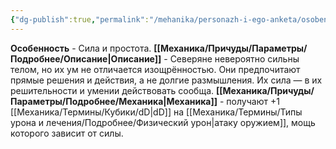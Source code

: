 ```yaml
---
{"dg-publish":true,"permalink":"/mehanika/personazh-i-ego-anketa/osobennosti-rasy/sila-i-prostota/"}
---
```


**Особенность** - Сила и простота.
**[[Механика/Причуды/Параметры/Подробнее/Описание\|Описание]]** - Северяне невероятно сильны телом, но их ум не отличается изощрённостью. Они предпочитают прямые решения и действия, а не долгие размышления. Их сила — в их решительности и умении действовать сообща.
**[[Механика/Причуды/Параметры/Подробнее/Механика\|Механика]]** - получают +1 [[Механика/Термины/Кубики/dD\|dD]] на [[Механика/Термины/Типы урона и лечения/Подробнее/Физический урон\|атаку оружием]], мощь которого зависит от силы. 